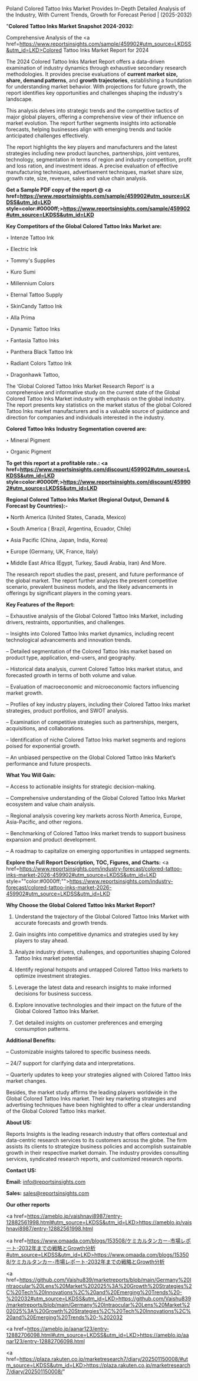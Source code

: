 Poland Colored Tattoo Inks Market Provides In-Depth Detailed Analysis of the Industry, With Current Trends, Growth for Forecast Period | (2025-2032)

"<strong>Colored Tattoo Inks Market Snapshot 2024-2032:</strong>

Comprehensive Analysis of the <a href=https://www.reportsinsights.com/sample/459902#utm_source=LKDSS&utm_id=LKD>Colored Tattoo Inks Market</a> Report for 2024

The 2024 Colored Tattoo Inks Market Report offers a data-driven examination of industry dynamics through exhaustive secondary research methodologies. It provides precise evaluations of <strong>current market size, share, demand patterns</strong>, and <strong>growth trajectories</strong>, establishing a foundation for understanding market behavior. With projections for future growth, the report identifies key opportunities and challenges shaping the industry's landscape.

This analysis delves into strategic trends and the competitive tactics of major global players, offering a comprehensive view of their influence on market evolution. The report further segments insights into actionable forecasts, helping businesses align with emerging trends and tackle anticipated challenges effectively.

The report highlights the key players and manufacturers and the latest strategies including new product launches, partnerships, joint ventures, technology, segmentation in terms of region and industry competition, profit and loss ration, and investment ideas. A precise evaluation of effective manufacturing techniques, advertisement techniques, market share size, growth rate, size, revenue, sales and value chain analysis.

<strong>Get a Sample PDF copy of the report @ <a href=https://www.reportsinsights.com/sample/459902#utm_source=LKDSS&utm_id=LKD style=color:#0000ff;>https://www.reportsinsights.com/sample/459902#utm_source=LKDSS&utm_id=LKD</a></strong>

<strong>Key Competitors of the Global Colored Tattoo Inks Market are:</strong>

‣ Intenze Tattoo Ink

‣ Electric Ink

‣ Tommy's Supplies

‣ Kuro Sumi

‣ Millennium Colors

‣ Eternal Tattoo Supply

‣ SkinCandy Tattoo Ink

‣ Alla Prima

‣ Dynamic Tattoo Inks

‣ Fantasia Tattoo Inks

‣ Panthera Black Tattoo Ink

‣ Radiant Colors Tattoo Ink

‣ Dragonhawk Tattoo,

The ‘Global Colored Tattoo Inks Market Research Report’ is a comprehensive and informative study on the current state of the Global Colored Tattoo Inks Market industry with emphasis on the global industry. The report presents key statistics on the market status of the global Colored Tattoo Inks market manufacturers and is a valuable source of guidance and direction for companies and individuals interested in the industry.

<strong>Colored Tattoo Inks Industry Segmentation covered are:</strong>

‣ Mineral Pigment

‣ Organic Pigment

<strong>To get this report at a profitable rate.: <a href=https://www.reportsinsights.com/discount/459902#utm_source=LKDSS&utm_id=LKD style=color:#0000ff;>https://www.reportsinsights.com/discount/459902#utm_source=LKDSS&utm_id=LKD</a></strong>

<strong>Regional Colored Tattoo Inks Market (Regional Output, Demand &amp; Forecast by Countries):-</strong>

• North America (United States, Canada, Mexico)

• South America ( Brazil, Argentina, Ecuador, Chile)

• Asia Pacific (China, Japan, India, Korea)

• Europe (Germany, UK, France, Italy)

• Middle East Africa (Egypt, Turkey, Saudi Arabia, Iran) And More.

The research report studies the past, present, and future performance of the global market. The report further analyzes the present competitive scenario, prevalent business models, and the likely advancements in offerings by significant players in the coming years.

<strong>Key Features of the Report:</strong>

– Exhaustive analysis of the Global Colored Tattoo Inks Market, including drivers, restraints, opportunities, and challenges.

– Insights into Colored Tattoo Inks market dynamics, including recent technological advancements and innovation trends.

– Detailed segmentation of the Colored Tattoo Inks market based on product type, application, end-users, and geography.

– Historical data analysis, current Colored Tattoo Inks market status, and forecasted growth in terms of both volume and value.

– Evaluation of macroeconomic and microeconomic factors influencing market growth.

– Profiles of key industry players, including their Colored Tattoo Inks market strategies, product portfolios, and SWOT analysis.

– Examination of competitive strategies such as partnerships, mergers, acquisitions, and collaborations.

– Identification of niche Colored Tattoo Inks market segments and regions poised for exponential growth.

– An unbiased perspective on the Global Colored Tattoo Inks Market’s performance and future prospects.

<strong>What You Will Gain:</strong>

– Access to actionable insights for strategic decision-making.

– Comprehensive understanding of the Global Colored Tattoo Inks Market ecosystem and value chain analysis.

– Regional analysis covering key markets across North America, Europe, Asia-Pacific, and other regions.

– Benchmarking of Colored Tattoo Inks market trends to support business expansion and product development.

– A roadmap to capitalize on emerging opportunities in untapped segments.

<strong>Explore the Full Report Description, TOC, Figures, and Charts:</strong>
<a href=https://www.reportsinsights.com/industry-forecast/colored-tattoo-inks-market-2026-459902#utm_source=LKDSS&utm_id=LKD style=""color:#0000ff;"">https://www.reportsinsights.com/industry-forecast/colored-tattoo-inks-market-2026-459902#utm_source=LKDSS&utm_id=LKD</a>

<strong>Why Choose the Global Colored Tattoo Inks Market Report?</strong>

1. Understand the trajectory of the Global Colored Tattoo Inks Market with accurate forecasts and growth trends.

2. Gain insights into competitive dynamics and strategies used by key players to stay ahead.

3. Analyze industry drivers, challenges, and opportunities shaping Colored Tattoo Inks market potential.

4. Identify regional hotspots and untapped Colored Tattoo Inks markets to optimize investment strategies.

5. Leverage the latest data and research insights to make informed decisions for business success.

6. Explore innovative technologies and their impact on the future of the Global Colored Tattoo Inks Market.

7. Get detailed insights on customer preferences and emerging consumption patterns.

<strong>Additional Benefits:</strong>

– Customizable insights tailored to specific business needs.

– 24/7 support for clarifying data and interpretations.

– Quarterly updates to keep your strategies aligned with Colored Tattoo Inks market changes.

Besides, the market study affirms the leading players worldwide in the Global Colored Tattoo Inks market. Their key marketing strategies and advertising techniques have been highlighted to offer a clear understanding of the Global Colored Tattoo Inks market.

<strong><strong>About US</strong>:</strong>

Reports Insights is the leading research industry that offers contextual and data-centric research services to its customers across the globe. The firm assists its clients to strategize business policies and accomplish sustainable growth in their respective market domain. The industry provides consulting services, syndicated research reports, and customized research reports.

<strong>Contact US:</strong>

<p class=><b>Email:</b> <a href=mailto:info@reportsinsights.com>info@reportsinsights.com</a></p>
<p class=><b>Sales:</b> <a href=mailto:sales@reportsinsights.com>sales@reportsinsights.com</a></p>

<strong>Our other reports</strong>

<a href=https://ameblo.jp/vaishnavi8987/entry-12882561998.html#utm_source=LKDSS&utm_id=LKD>https://ameblo.jp/vaishnavi8987/entry-12882561998.html</a>

<a href=https://www.omaada.com/blogs/153508/ケミカルタンカー-市場レポート-2032年までの戦略とGrowth分析#utm_source=LKDSS&utm_id=LKD>https://www.omaada.com/blogs/153508/ケミカルタンカー-市場レポート-2032年までの戦略とGrowth分析</a>

<a href=https://github.com/Vaishu839/marketreports/blob/main/Germany%20Intraocular%20Lens%20Market%202025%3A%20Growth%20Strategies%2C%20Tech%20Innovations%2C%20and%20Emerging%20Trends%20-%202032#utm_source=LKDSS&utm_id=LKD>https://github.com/Vaishu839/marketreports/blob/main/Germany%20Intraocular%20Lens%20Market%202025%3A%20Growth%20Strategies%2C%20Tech%20Innovations%2C%20and%20Emerging%20Trends%20-%202032</a>

<a href=https://ameblo.jp/aanar123/entry-12882706098.html#utm_source=LKDSS&utm_id=LKD>https://ameblo.jp/aanar123/entry-12882706098.html</a>

<a href=https://plaza.rakuten.co.jp/marketresearch7/diary/202501150008/#utm_source=LKDSS&utm_id=LKD>https://plaza.rakuten.co.jp/marketresearch7/diary/202501150008/</a>"
